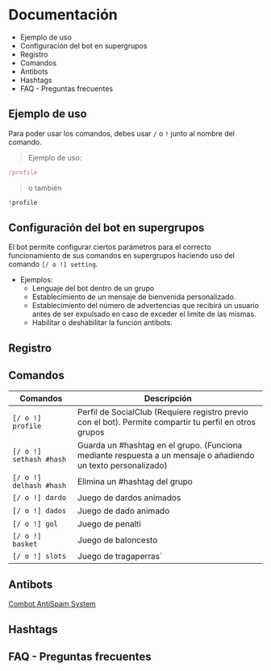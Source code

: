 # Documentación
- Ejemplo de uso
- Configuración del bot en supergrupos
- Registro
- Comandos
- Antibots
- Hashtags
- FAQ - Preguntas frecuentes

## Ejemplo de uso
Para poder usar los comandos, debes usar `/` o `!` junto al nombre del comando.

> Ejemplo de uso:
```js
/profile
```
> o también 
```js
!profile
```
 

## Configuración del bot en supergrupos
El bot permite configurar ciertos parámetros para el correcto funcionamiento de sus comandos en supergrupos haciendo uso del comando `[/ o !] setting`.
- Ejemplos:
  - Lenguaje del bot dentro de un grupo
  - Establecimiento de un mensaje de bienvenida personalizado.
  - Establecimiento del número de advertencias que recibirá un usuario antes de ser expulsado en caso de exceder el limite de las mismas.
  - Habilitar o deshabilitar la función antibots.

## Registro

## Comandos

| Comandos | Descripción |
| -------- | ----------- |
| `[/ o !] profile` | Perfil de SocialClub (Requiere registro previo con el bot). Permite compartir tu perfil en otros grupos |
| `[/ o !] sethash #hash` | Guarda un #hashtag en el grupo. (Funciona mediante respuesta a un mensaje o añadiendo un texto personalizado) |
| `[/ o !] delhash #hash` | Elimina un #hashtag del grupo |
| `[/ o !] dardo` | Juego de dardos animados |
| `[/ o !] dados` | Juego de dado animado |
| `[/ o !] gol` | Juego de penalti |
| `[/ o !] basket` | Juego de baloncesto |
| `[/ o !] slots` | Juego de tragaperras` |
## Antibots
[Combot AntiSpam System](https://cas.chat/)

## Hashtags

## FAQ - Preguntas frecuentes
